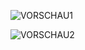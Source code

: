 
![VORSCHAU1](https://github.com/user-attachments/assets/84326337-7baa-4985-8bf4-52aa465a50dd)


![VORSCHAU2](https://github.com/user-attachments/assets/963c1618-ba85-47b5-85d5-9654dd343209)
